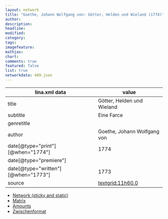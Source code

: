 ```yaml
---
layout: network
title: "Goethe, Johann Wolfgang von: Götter, Helden und Wieland (1774)"
author:
description:
headline:
modified:
category:
tags:
imagefeature: 
mathjax: 
chart: 
comments: true
featured: false
list: true
networkdata: 409.json
---
```

lina.xml data  | value
------------- | -------------
title|Götter, Helden und Wieland
subtitle|Eine Farce
genretitle|
author|Goethe, Johann Wolfgang von
date[@type="print"][@when="1774"]|1774
date[@type="premiere"]|
date[@type="written"][@when="1773"]|1773
source|[textgrid:11h60.0](https://textgridlab.org/1.0/tgcrud-public/rest/textgrid:11h60.0/data)



* [Network (sticky and static)](/network409)
* [Matrix](/matrix409)
* [Amounts](/amounts409)
* [Zwischenformat](/lina409 )
